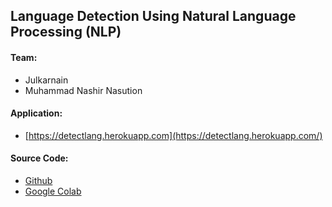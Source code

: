 ## Language Detection Using Natural Language Processing (NLP)

#### Team:

*   Julkarnain
*   Muhammad Nashir Nasution

#### Application:

*   [https://detectlang.herokuapp.com](https://detectlang.herokuapp.com/)

#### Source Code:

*   [Github](https://github.com/julubis/language-detection)
*   [Google Colab](https://colab.research.google.com/drive/1_Po4GcFfJIFGDlF-uHh756BvXl8R9eme?usp=sharing)